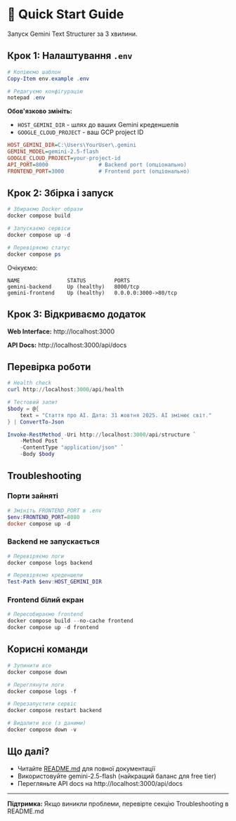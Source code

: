 # 🚀 Quick Start Guide

Запуск Gemini Text Structurer за 3 хвилини.

## Крок 1: Налаштування `.env`

```powershell
# Копіюємо шаблон
Copy-Item env.example .env

# Редагуємо конфігурацію
notepad .env
```

**Обов'язково змініть:**
- `HOST_GEMINI_DIR` - шлях до ваших Gemini креденшелів
- `GOOGLE_CLOUD_PROJECT` - ваш GCP project ID

```ini
HOST_GEMINI_DIR=C:\Users\YourUser\.gemini
GEMINI_MODEL=gemini-2.5-flash
GOOGLE_CLOUD_PROJECT=your-project-id
API_PORT=8000                # Backend port (опціонально)
FRONTEND_PORT=3000           # Frontend port (опціонально)
```

## Крок 2: Збірка і запуск

```powershell
# Збираємо Docker образи
docker compose build

# Запускаємо сервіси
docker compose up -d

# Перевіряємо статус
docker compose ps
```

Очікуємо:
```
NAME               STATUS         PORTS
gemini-backend     Up (healthy)   8000/tcp
gemini-frontend    Up (healthy)   0.0.0.0:3000->80/tcp
```

## Крок 3: Відкриваємо додаток

**Web Interface:** http://localhost:3000

**API Docs:** http://localhost:3000/api/docs

## Перевірка роботи

```powershell
# Health check
curl http://localhost:3000/api/health

# Тестовий запит
$body = @{
    text = "Стаття про AI. Дата: 31 жовтня 2025. AI змінює світ."
} | ConvertTo-Json

Invoke-RestMethod -Uri http://localhost:3000/api/structure `
    -Method Post `
    -ContentType "application/json" `
    -Body $body
```

## Troubleshooting

### Порти зайняті
```powershell
# Змініть FRONTEND_PORT в .env
$env:FRONTEND_PORT=8080
docker compose up -d
```

### Backend не запускається
```powershell
# Перевіряємо логи
docker compose logs backend

# Перевіряємо креденшели
Test-Path $env:HOST_GEMINI_DIR
```

### Frontend білий екран
```powershell
# Пересобираємо frontend
docker compose build --no-cache frontend
docker compose up -d frontend
```

## Корисні команди

```powershell
# Зупинити все
docker compose down

# Переглянути логи
docker compose logs -f

# Перезапустити сервіс
docker compose restart backend

# Видалити все (з даними)
docker compose down -v
```

## Що далі?

- Читайте [README.md](README.md) для повної документації
- Використовуйте gemini-2.5-flash (найкращий баланс для free tier)
- Перегляньте API docs на http://localhost:3000/api/docs

---

**Підтримка:** Якщо виникли проблеми, перевірте секцію Troubleshooting в README.md

